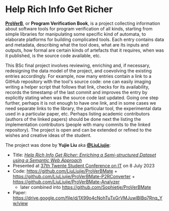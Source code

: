 # Help Rich Info Get Richer

**[ProVerB](http://slebok.github.io/proverb/)**, or **Program Verification Book**, is a project collecting information about software tools for program verification of all kinds, starting from simple libraries for manipulating some specific kind of automata, to elaborate platforms for building complicated tools. Each entry contains data and metadata, describing what the tool does, what are its inputs and outputs, how formal are certain kinds of artefacts that it requires, when was it published, is the source code available, etc.

This BSc final project involves reviewing, enriching and, if necessary, redesigning the data model of the project, and coevolving the existing entries accordingly. For example, now many entries contain a link to a GitHub repository with the tool's source code: one can easily imaging writing a helper script that follows that link, checks for its availability, records the timestamp of the last commit and improves the entry by explicitly stating when was the source code last updated. Going one step further, perhaps it is not enough to have one link, and in some cases we need separate links to the library, the particular tool, the experimental data used in a particular paper, etc. Perhaps listing academic contributors (authors of the linked papers) should be done next the listing the implementation contributors (people with many commits to the linked repository). The project is open and can be extended or refined to the wishes and creative ideas of the student.

The project was done by **Yujie Liu** aka [**@LiuLiujie**](https://github.com/LiuLiujie):
- Title: _[Help Rich Info Get Richer: Enriching a Semi-structured Dataset using a Semantic Web Approach](http://purl.utwente.nl/essays/91716)_
- Presented at [37th Twente Student Conference on IT](https://sites.google.com/utwente.nl/37th-twente-student-conference/) on 8 July 2023
- Code: https://github.com/LiuLiujie/ProVerBMate + https://github.com/LiuLiujie/ProVerBMate-P2RConverter + https://github.com/LiuLiujie/ProVerBMate-Analyzer
  - later combined into https://github.com/Sophietje/ProVerBMate
- Paper: https://drive.google.com/file/d/1X99o4cNohTuTxGrVMJuwlBlBq7Rnq_Yw/view
